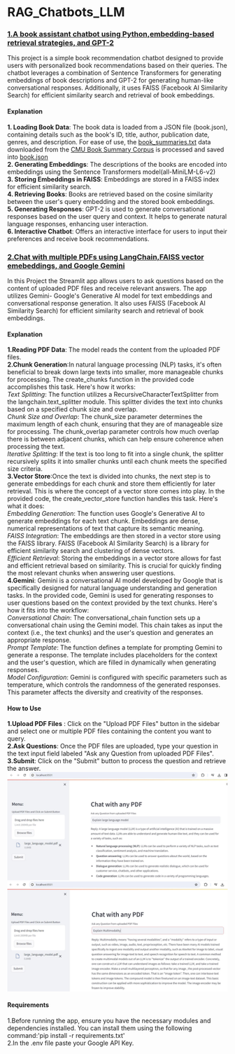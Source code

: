 # RAG_Chatbots_LLM 


### [1.A book assistant chatbot using Python,embedding-based retrieval strategies, and GPT-2](https://github.com/kavyapan/RAG_Chatbot_LLM/tree/main/RAG_BookRecommendation_Chatbot_GPT2) 
This project is a simple book recommendation chatbot designed to provide users with personalized book recommendations based on their queries. The chatbot leverages a combination of Sentence Transformers for generating embeddings of book descriptions and GPT-2 for generating human-like conversational responses. Additionally, it uses FAISS (Facebook AI Similarity Search) for efficient similarity search and retrieval of book embeddings.

#### Explanation  
**1. Loading Book Data**: The book data is loaded from a JSON file (book.json), containing details such as the book's ID, title, author, publication date, genres, and description. For ease of use, the [book_summaries.txt](https://github.com/kavyapan/RAG_Chatbot_LLM/blob/main/RAG_BookRecommendation_Chatbot_GPT2/book_summaries.txt) data downloaded from the [CMU Book Summary Corpus](https://www.kaggle.com/datasets/ymaricar/cmu-book-summary-dataset) is processed and saved into [book.json](https://github.com/kavyapan/RAG_Chatbot_LLM/blob/main/RAG_BookRecommendation_Chatbot_GPT2/book.json)  
**2. Generating Embeddings**: The descriptions of the books are encoded into embeddings using the Sentence Transformers model(all-MiniLM-L6-v2)  
**3. Storing Embeddings in FAISS**: Embeddings are stored in a FAISS index for efficient similarity search.  
**4. Retrieving Books**: Books are retrieved based on the cosine similarity between the user's query embedding and the stored book embeddings.  
**5. Generating Responses**: GPT-2 is used to generate conversational responses based on the user query and context. It helps to generate natural language responses, enhancing user interaction.  
**6. Interactive Chatbot**: Offers an interactive interface for users to input their preferences and receive book recommendations.  
 

### [2.Chat with multiple PDFs using LangChain,FAISS vector emebeddings, and Google Gemini](https://github.com/kavyapan/RAG_Chatbot_LLM/tree/main/RAG_PDF_Chatbot_Gemini)
In this Project the Streamlit app allows users to ask questions based on the content of uploaded PDF files and receive relevant answers. The app utilizes Gemini- Google's Generative AI model for text embeddings and conversational response generation. It also uses FAISS (Facebook AI Similarity Search) for efficient similarity search and retrieval of book embeddings.  

#### Explanation  
**1.Reading PDF Data**: The model reads the content from the uploaded PDF files.  
**2.Chunk Generation**:In natural language processing (NLP) tasks, it's often beneficial to break down large texts into smaller, more manageable chunks for processing. The create_chunks function in the provided code accomplishes this task. Here's how it works:  
*Text Splitting*: The function utilizes a RecursiveCharacterTextSplitter from the langchain.text_splitter module. This splitter divides the text into chunks based on a specified chunk size and overlap.  
*Chunk Size and Overlap*: The chunk_size parameter determines the maximum length of each chunk, ensuring that they are of manageable size for processing. The chunk_overlap parameter controls how much overlap there is between adjacent chunks, which can help ensure coherence when processing the text.  
*Iterative Splitting*: If the text is too long to fit into a single chunk, the splitter recursively splits it into smaller chunks until each chunk meets the specified size criteria.  
**3.Vector Store**:Once the text is divided into chunks, the next step is to generate embeddings for each chunk and store them efficiently for later retrieval. This is where the concept of a vector store comes into play. In the provided code, the create_vector_store function handles this task. Here's what it does:  
*Embedding Generation*: The function uses Google's Generative AI to generate embeddings for each text chunk. Embeddings are dense, numerical representations of text that capture its semantic meaning.  
*FAISS Integration*: The embeddings are then stored in a vector store using the FAISS library. FAISS (Facebook AI Similarity Search) is a library for efficient similarity search and clustering of dense vectors.  
*Efficient Retrieval*: Storing the embeddings in a vector store allows for fast and efficient retrieval based on similarity. This is crucial for quickly finding the most relevant chunks when answering user questions.  
**4.Gemini**: Gemini is a conversational AI model developed by Google that is specifically designed for natural language understanding and generation tasks. In the provided code, Gemini is used for generating responses to user questions based on the context provided by the text chunks. Here's how it fits into the workflow:  
*Conversational Chain*: The conversational_chain function sets up a conversational chain using the Gemini model. This chain takes as input the context (i.e., the text chunks) and the user's question and generates an appropriate response.  
*Prompt Template*: The function defines a template for prompting Gemini to generate a response. The template includes placeholders for the context and the user's question, which are filled in dynamically when generating responses.  
*Model Configuration*: Gemini is configured with specific parameters such as temperature, which controls the randomness of the generated responses. This parameter affects the diversity and creativity of the responses.  

#### How to Use  
**1.Upload PDF Files** : Click on the "Upload PDF Files" button in the sidebar and select one or multiple PDF files containing the content you want to query.  
**2.Ask Questions**: Once the PDF files are uploaded, type your question in the text input field labeled "Ask any Question from uploaded PDF Files".  
**3.Submit**: Click on the "Submit" button to process the question and retrieve the answer.  
![Chatbot Response](https://github.com/kavyapan/RAG_Chatbot_LLM/blob/main/RAG_PDF_Chatbot_Gemini/Chatbot_reponse1.JPG)
![Chatbot Response](https://github.com/kavyapan/RAG_Chatbot_LLM/blob/main/RAG_PDF_Chatbot_Gemini/Chatbot_reponse2.JPG)


#### Requirements
1.Before running the app, ensure you have the necessary modules and dependencies installed. You can install them using the following command:'pip install -r requirements.txt'  
2.In the .env file paste your Google API Key.


